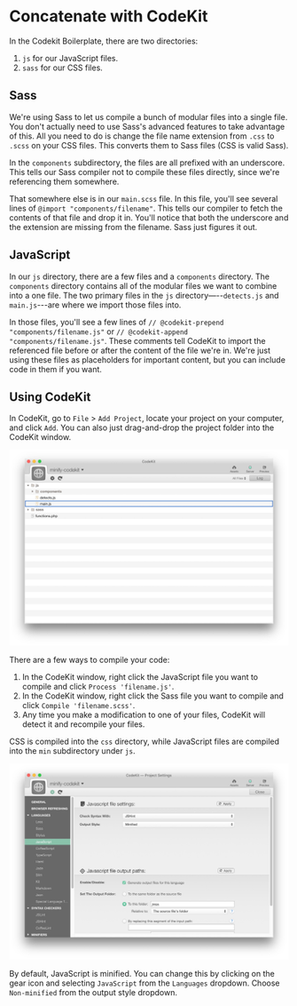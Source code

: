 
# Concatenate with CodeKit

In the Codekit Boilerplate, there are two directories:

1. `js` for our JavaScript files.
2. `sass` for our CSS files.

## Sass

We're using Sass to let us compile a bunch of modular files into a single file. You don't actually need to use Sass's advanced features to take advantage of this. All you need to do is change the file name extension from `.css` to `.scss` on your CSS files. This converts them to Sass files (CSS is valid Sass).

In the `components` subdirectory, the files are all prefixed with an underscore. This tells our Sass compiler not to compile these files directly, since we're referencing them somewhere.

That somewhere else is in our `main.scss` file. In this file, you'll see several lines of `@import "components/filename"`. This tells our compiler to fetch the contents of that file and drop it in. You'll notice that both the underscore and the extension are missing from the filename. Sass just figures it out.

## JavaScript

In our `js` directory, there are a few files and a `components` directory. The `components` directory contains all of the modular files we want to combine into a one file. The two primary files in the `js` directory—--`detects.js` and `main.js`---are where we import those files into.

In those files, you'll see a few lines of `// @codekit-prepend "components/filename.js"` or `// @codekit-append "components/filename.js"`. These comments tell CodeKit to import the referenced file before or after the content of the file we're in. We're just using these files as placeholders for important content, but you can include code in them if you want.

## Using CodeKit

In CodeKit, go to `File` > `Add Project`, locate your project on your computer, and click `Add`. You can also just drag-and-drop the project folder into the CodeKit window.

![The CodeKit project window](img/codekit-concatenate.jpg)

There are a few ways to compile your code:

1. In the CodeKit window, right click the JavaScript file you want to compile and click `Process 'filename.js'`.
2. In the CodeKit window, right click the Sass file you want to compile and click `Compile 'filename.scss'`.
3. Any time you make a modification to one of your files, CodeKit will detect it and recompile your files.

CSS is compiled into the `css` directory, while JavaScript files are compiled into the `min` subdirectory under `js`.

![The CodeKit JavaScript settings window](img/codekit-js-settings.jpg)

By default, JavaScript is minified. You can change this by clicking on the gear icon and selecting `JavaScript` from the `Languages` dropdown. Choose `Non-minified` from the output style dropdown.